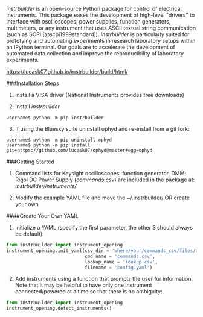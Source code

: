 *instrbuilder* is an open-source Python package for control of electrical instruments. This package eases the development of high-level "drivers" to interface with oscilloscopes, power supplies, function generators, multimeters, or any instrument that uses ASCII textual string communication (such as SCPI [@scpi1999standard]). *instrbuilder* is particularly suited for prototying and automating experiments in research laboratory setups within an IPython terminal. Our goals are to accelerate the development of automated data collection and improve the reproducibility of laboratory experiments.

https://lucask07.github.io/instrbuilder/build/html/

###Installation Steps

1. Install a VISA driver (National Instruments provides free downloads)

2. Install *instrbuilder*

```console
username$ python -m pip instrbuilder 
```

3. If using the Bluesky suite uninstall ophyd and re-install from a git fork:

```console
username$ python -m pip uninstall ophyd 
username$ python -m pip install git+https://github.com/lucask07/ophyd@master#egg=ophyd
```

###Getting Started 

1. Command lists for Keysight oscilloscopes, function generator, DMM; Rigol DC Power Supply (*commands.csv*) are included in the package at: *instrbuilder/instruments/* 

2. Modify the example YAML file and move the ~/.instrbuilder/ OR create your own

####Create Your Own YAML

1. Initialize a YAML (specify the first parameter, the other 3 should always be default):

```python 
from instrbuilder import instrument_opening
instrument_opening.init_yaml(csv_dir = 'where/your/commands_csv/files/are',
							 cmd_name = 'commands.csv',
							 lookup_name = 'lookup.csv',
							 filename = 'config.yaml')
```

2. Add instruments using a function that prompts the user for information. Note that it may be helpful to have only one instrument connected/powered at a time so that there is no ambiguity:

```python 
from instrbuilder import instrument_opening
instrument_opening.detect_instruments()
```
